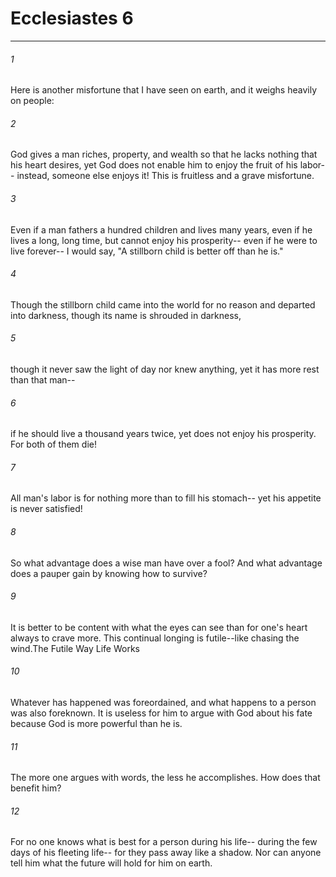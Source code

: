 # Ecclesiastes 6
***



###### 1 
Here is another misfortune that I have seen on earth, and it weighs heavily on people: 

###### 2 
God gives a man riches, property, and wealth so that he lacks nothing that his heart desires, yet God does not enable him to enjoy the fruit of his labor-- instead, someone else enjoys it! This is fruitless and a grave misfortune. 

###### 3 
Even if a man fathers a hundred children and lives many years, even if he lives a long, long time, but cannot enjoy his prosperity-- even if he were to live forever-- I would say, "A stillborn child is better off than he is." 

###### 4 
Though the stillborn child came into the world for no reason and departed into darkness, though its name is shrouded in darkness, 

###### 5 
though it never saw the light of day nor knew anything, yet it has more rest than that man-- 

###### 6 
if he should live a thousand years twice, yet does not enjoy his prosperity. For both of them die! 

###### 7 
All man's labor is for nothing more than to fill his stomach-- yet his appetite is never satisfied! 

###### 8 
So what advantage does a wise man have over a fool? And what advantage does a pauper gain by knowing how to survive? 

###### 9 
It is better to be content with what the eyes can see than for one's heart always to crave more. This continual longing is futile--like chasing the wind.The Futile Way Life Works 

###### 10 
Whatever has happened was foreordained, and what happens to a person was also foreknown. It is useless for him to argue with God about his fate because God is more powerful than he is. 

###### 11 
The more one argues with words, the less he accomplishes. How does that benefit him? 

###### 12 
For no one knows what is best for a person during his life-- during the few days of his fleeting life-- for they pass away like a shadow. Nor can anyone tell him what the future will hold for him on earth.
